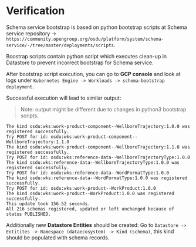 # Verification

Schema service bootstrap is based on python bootstrap scripts at Schema service repository -> `https://community.opengroup.org/osdu/platform/system/schema-service/-/tree/master/deployments/scripts`.

Boostrap scripts contain python script which executes clean-up in Datastore to prevent incorrect bootstrap for Schema service.

After bootstrap script execution, you can go to **GCP console** and look at logs under `Kubernetes Engine -> Workloads -> schema-bootstrap deployment`.

Successful execution will lead to similar output:

> Note: output might be different due to changes in python3 bootstrap scripts.

```
The kind osdu:wks:work-product-component--WellboreTrajectory:1.0.0 was registered successfully.
Try POST for id: osdu:wks:work-product-component--WellboreTrajectory:1.1.0
The kind osdu:wks:work-product-component--WellboreTrajectory:1.1.0 was registered successfully.
Try POST for id: osdu:wks:reference-data--WellboreTrajectoryType:1.0.0
The kind osdu:wks:reference-data--WellboreTrajectoryType:1.0.0 was registered successfully.
Try POST for id: osdu:wks:reference-data--WordFormatType:1.0.0
The kind osdu:wks:reference-data--WordFormatType:1.0.0 was registered successfully.
Try POST for id: osdu:wks:work-product--WorkProduct:1.0.0
The kind osdu:wks:work-product--WorkProduct:1.0.0 was registered successfully.
This update took 156.52 seconds.
All 216 schemas registered, updated or left unchanged because of status PUBLISHED.
```

Additionally new **Datastore Entities** should be created:
Go to `Datastore -> Entitites -> Namespace (dataecosystem) -> Kind (schema)`, this kind should be populated with schema records.
